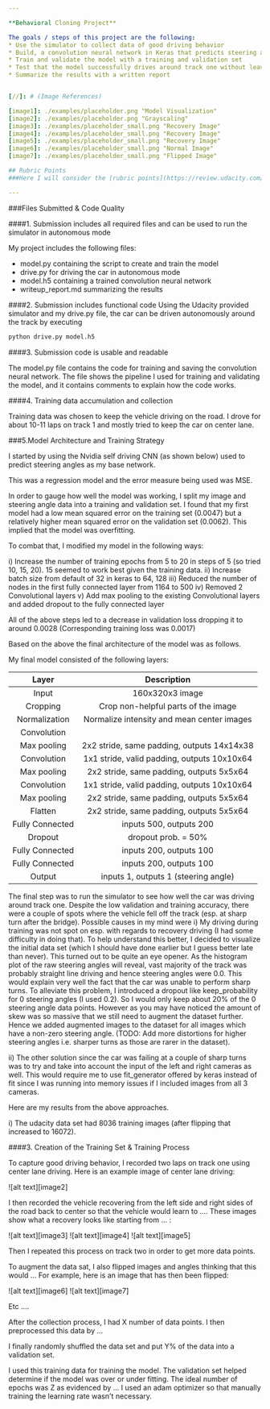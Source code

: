 ```yaml
---

**Behavioral Cloning Project**

The goals / steps of this project are the following:
* Use the simulator to collect data of good driving behavior
* Build, a convolution neural network in Keras that predicts steering angles from images
* Train and validate the model with a training and validation set
* Test that the model successfully drives around track one without leaving the road
* Summarize the results with a written report


[//]: # (Image References)

[image1]: ./examples/placeholder.png "Model Visualization"
[image2]: ./examples/placeholder.png "Grayscaling"
[image3]: ./examples/placeholder_small.png "Recovery Image"
[image4]: ./examples/placeholder_small.png "Recovery Image"
[image5]: ./examples/placeholder_small.png "Recovery Image"
[image6]: ./examples/placeholder_small.png "Normal Image"
[image7]: ./examples/placeholder_small.png "Flipped Image"

## Rubric Points
###Here I will consider the [rubric points](https://review.udacity.com/#!/rubrics/432/view) individually and describe how I addressed each point in my implementation.  

---
```

###Files Submitted & Code Quality

####1. Submission includes all required files and can be used to run the simulator in autonomous mode

My project includes the following files:
* model.py containing the script to create and train the model
* drive.py for driving the car in autonomous mode
* model.h5 containing a trained convolution neural network 
* writeup_report.md summarizing the results

####2. Submission includes functional code
Using the Udacity provided simulator and my drive.py file, the car can be driven autonomously around the track by executing 
```sh
python drive.py model.h5
```

####3. Submission code is usable and readable

The model.py file contains the code for training and saving the convolution neural network. The file shows the pipeline I used for training and validating the model, and it contains comments to explain how the code works.

####4. Training data accumulation and collection

Training data was chosen to keep the vehicle driving on the road. I drove for about 10-11 laps on track 1 and mostly tried to keep the car on center lane. 

###5.Model Architecture and Training Strategy

I started by using the Nvidia self driving CNN (as shown below) used to predict steering angles as my base network. 

This was a regression model and the error measure being used was MSE.

In order to gauge how well the model was working, I split my image and steering angle data into a training and validation set. I found that my first model had a low mean squared error on the training set (0.0047) but a relatively higher mean squared error on the validation set (0.0062). This implied that the model was overfitting. 

To combat that, I modified my model in the following ways:

i) Increase the number of training epochs from 5 to 20 in steps of 5 (so tried 10, 15, 20). 15 seemed to work best given the training data.
ii) Increase batch size from default of 32 in keras to 64, 128
iii) Reduced the number of nodes in the first fully connected layer from 1164 to 500
iv) Removed 2 Convolutional layers
v) Add max pooling to the existing Convolutional layers and added dropout to the fully connected layer

All of the above steps led to a decrease in validation loss dropping it to around 0.0028 (Corresponding training loss was 0.0017)

Based on the above the final architecture of the model was as follows.

My final model consisted of the following layers:

| Layer         		|     Description	        					| 
|:---------------------:|:---------------------------------------------:| 
| Input         		| 160x320x3 image   							| 
| Cropping         		| Crop non-helpful parts of the image   							| 
| Normalization     	| Normalize intensity and mean center images 	|
| Convolution					|												|
| Max pooling	      	| 2x2 stride, same padding, outputs 14x14x38				|
| Convolution	    | 1x1 stride, valid padding, outputs 10x10x64  |
| Max pooling	      	| 2x2 stride, same padding, outputs 5x5x64				|
| Convolution	    | 1x1 stride, valid padding, outputs 10x10x64  |
| Max pooling	      	| 2x2 stride, same padding, outputs 5x5x64				|
| Flatten	      	| 2x2 stride, same padding, outputs 5x5x64				|
|	Fully Connected					|		inputs 500, outputs 200										|
|	Dropout					|		dropout prob. = 50%										|
|	Fully Connected					|		inputs 200, outputs 100										|
|	Fully Connected					|		inputs 200, outputs 100										|
|	Output					|		inputs 1, outputs 1 (steering angle)								|



The final step was to run the simulator to see how well the car was driving around track one. Despite the low validation and training accuracy, there were a couple of spots where the vehicle fell off the track (esp. at sharp turn after the bridge). Possible causes in my mind were 
i) My driving during training was not spot on esp. with regards to recovery driving (I had some difficulty in doing that). To help understand this better, I decided to visualize the initial data set (which I should have done earlier but I guess better late than never). This turned out to be quite an eye opener. As the histogram plot of the raw steering angles will reveal, vast majority of the track was probably straight line driving and hence steering angles were 0.0. This would explain very well the fact that the car was unable to perform sharp turns. To alleviate this problem, I introduced a dropout like keep_probability for 0 steering angles (I used 0.2). So I would only keep about 20% of the 0 steering angle data points. However as you may have noticed the amount of skew was so massive that we still need to augment the dataset further. Hence we added augmented images to the dataset for all images which have a non-zero steering angle. (TODO: Add more distortions for higher steering angles i.e. sharper turns as those are rarer in the dataset).

ii) The other solution since the car was failing at a couple of sharp turns was to try and take into account the input of the left and right cameras as well. This would require me to use fit_generator offered by keras instead of fit since I was running into memory issues if I included images from all 3 cameras.

Here are my results from the above approaches.

i) The udacity data set had 8036 training images (after flipping that increased to 16072). 

####3. Creation of the Training Set & Training Process

To capture good driving behavior, I recorded two laps on track one using center lane driving. Here is an example image of center lane driving:

![alt text][image2]

I then recorded the vehicle recovering from the left side and right sides of the road back to center so that the vehicle would learn to .... These images show what a recovery looks like starting from ... :

![alt text][image3]
![alt text][image4]
![alt text][image5]

Then I repeated this process on track two in order to get more data points.

To augment the data sat, I also flipped images and angles thinking that this would ... For example, here is an image that has then been flipped:

![alt text][image6]
![alt text][image7]

Etc ....

After the collection process, I had X number of data points. I then preprocessed this data by ...


I finally randomly shuffled the data set and put Y% of the data into a validation set. 

I used this training data for training the model. The validation set helped determine if the model was over or under fitting. The ideal number of epochs was Z as evidenced by ... I used an adam optimizer so that manually training the learning rate wasn't necessary.
